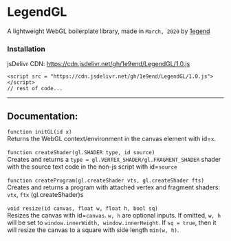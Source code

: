 # LegendGL

A lightweight WebGL boilerplate library, made in `March, 2020` by [1egend](https://1e9end.github.io)<br>

### Installation
jsDelivr CDN: https://cdn.jsdelivr.net/gh/1e9end/LegendGL/1.0.js
```
<script src = "https://cdn.jsdelivr.net/gh/1e9end/LegendGL/1.0.js"></script>
// rest of code...
```


---
## Documentation:
`function initGL(id x)` <br />
Returns the WebGL context/environment in the canvas element with id=`x`. 
<br /> <br />
`function createShader(gl.SHADER type, id source)` <br />
Creates and returns a `type = gl.VERTEX_SHADER/gl.FRAGMENT_SHADER` shader with the source text code in the non-js script with id=`source` 
<br /> <br />
`function createProgram(gl.createShader vts, gl.createShader fts)` <br /> 
Creates and returns a program with attached vertex and fragment shaders: `vtx`, `ftx` (gl.createShader)s <br /> <br />
`void resize(id canvas, float w, float h, bool sq)` <br /> 
Resizes the canvas with id=`canvas`. `w, h` are optional inputs. If omitted, `w, h` will be set to `window.innerWidth, window.innerHeight`. If `sq = true`, then it will resize the canvas to a square with side length `min(w, h)`.
